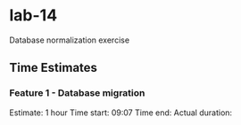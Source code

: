 # lab-14

Database normalization exercise

## Time Estimates

### Feature 1 - Database migration

Estimate: 1 hour
Time start: 09:07
Time end: 
Actual duration: 